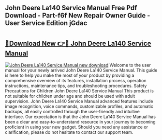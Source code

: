 ## John Deere La140 Service Manual Free Pdf Download - Part-f6f New Repair Owner Guide - User Service Edition jGdac

# <h2><a href="http://bc95363.oget.top/?id=John+Deere+La140+Service+Manual">🔗Download New 👉🔴 John Deere La140 Service Manual</a></h2>

[![John Deere La140 Service Manual new download](https://i.imgur.com/5g1atiW.png)](http://bc95363.oget.top/?id=John+Deere+La140+Service+Manual)
Welcome to the user manual for your newly arrived John Deere La140 Service Manual. This guide is here to help you make the most of your product by providing a comprehensive overview of its features, installation process, operation instructions, maintenance tips, and troubleshooting procedures. Safety Precautions for Children John Deere La140 Service Manual This product is not suitable for children under age and should be used with adult supervision. John Deere La140 Service Manual advanced features include image recognition, voice commands, customizable profiles, and automatic backups, all easily controlled through the user-friendly and intuitive interface. Our expectation is that the John Deere La140 Service Manual has been a clear and easy-to-understand resource in your journey to becoming proficient in using your new gadget. Should you need any assistance or clarification, please do not hesitate to contact our support team.
